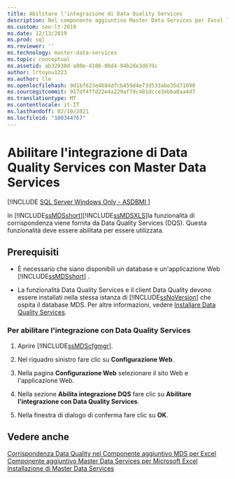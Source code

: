```yaml
---
title: Abilitare l'integrazione di Data Quality Services
description: Nel componente aggiuntivo Master Data Services per Excel la funzionalità di corrispondenza viene fornita da Data Quality Services (DQS).
ms.custom: seo-lt-2019
ms.date: 12/13/2019
ms.prod: sql
ms.reviewer: ''
ms.technology: master-data-services
ms.topic: conceptual
ms.assetid: ab32938d-a80e-4106-80d4-94b2de3d67dc
author: lrtoyou1223
ms.author: lle
ms.openlocfilehash: 9d1bf623e4684dfcb459d4e73d533abe35d71090
ms.sourcegitcommit: 917df4ffd22e4a229af7dc481dcce3ebba0aa4d7
ms.translationtype: MT
ms.contentlocale: it-IT
ms.lasthandoff: 02/10/2021
ms.locfileid: "100344767"
---
```

# <a name="enable-data-quality-services-integration-with-master-data-services"></a>Abilitare l'integrazione di Data Quality Services con Master Data Services

[!INCLUDE [SQL Server Windows Only - ASDBMI ](../../includes/applies-to-version/sql-windows-only-asdbmi.md)]

  In [!INCLUDE[ssMDSshort](../../includes/ssmdsshort-md.md)][!INCLUDE[ssMDSXLS](../../includes/ssmdsxls-md.md)]la funzionalità di corrispondenza viene fornita da Data Quality Services (DQS). Questa funzionalità deve essere abilitata per essere utilizzata.  
  
## <a name="prerequisites"></a>Prerequisiti  
  
-   È necessario che siano disponibili un database e un'applicazione Web [!INCLUDE[ssMDSshort](../../includes/ssmdsshort-md.md)] .  
  
-   La funzionalità Data Quality Services e il client Data Quality devono essere installati nella stessa istanza di [!INCLUDE[ssNoVersion](../../includes/ssnoversion-md.md)] che ospita il database MDS. Per altre informazioni, vedere [Installare Data Quality Services](../../data-quality-services/install-windows/install-data-quality-services.md).  
  
### <a name="to-enable-data-quality-services-integration"></a>Per abilitare l'integrazione con Data Quality Services  
  
1.  Aprire [!INCLUDE[ssMDScfgmgr](../../includes/ssmdscfgmgr-md.md)].  
  
2.  Nel riquadro sinistro fare clic su **Configurazione Web**.  
  
3.  Nella pagina **Configurazione Web** selezionare il sito Web e l'applicazione Web.  
  
4.  Nella sezione **Abilita integrazione DQS** fare clic su **Abilitare l'integrazione con Data Quality Services**.  
  
5.  Nella finestra di dialogo di conferma fare clic su **OK**.  
  
## <a name="see-also"></a>Vedere anche  
 [Corrispondenza Data Quality nel Componente aggiuntivo MDS per Excel](../../master-data-services/microsoft-excel-add-in/data-quality-matching-in-the-mds-add-in-for-excel.md)   
 [Componente aggiuntivo Master Data Services per Microsoft Excel](../../master-data-services/microsoft-excel-add-in/master-data-services-add-in-for-microsoft-excel.md)   
 [Installazione di Master Data Services](../../master-data-services/install-windows/install-master-data-services.md)  
  
  
